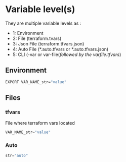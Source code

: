 # Variable level(s)

They are multiple variable levels as :

- 1: Environment
- 2: File (terraform.tvars)
- 3: Json File (terraform.tfvars.json)
- 4: Auto File (\*.auto.tfvars or \*.auto.tfvars.json)
- 5: CLI (-var or var-file(*followed by the varfile.tfvars*)

## Environment

```bash
EXPORT VAR_NAME_str="value"
```

## Files

### tfvars

File where terraform vars located

```terraform
VAR_NAME_str="value"
```

### Auto

```terraform title="File: file.auto.tfvars"
str="auto"
```
